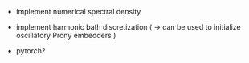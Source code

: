 * implement numerical spectral density

* implement harmonic bath discretization ( -> can be used to initialize oscillatory Prony embedders ) 

* pytorch?
